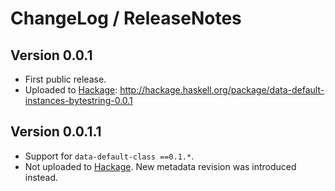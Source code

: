 # ChangeLog / ReleaseNotes


## Version 0.0.1

* First public release.
* Uploaded to [Hackage][]: <http://hackage.haskell.org/package/data-default-instances-bytestring-0.0.1>


## Version 0.0.1.1

* Support for `data-default-class ==0.1.*`.
* Not uploaded to [Hackage][]. New metadata revision was introduced instead.



[Hackage]:
  http://hackage.haskell.org/
  "HackageDB (or just Hackage) is a collection of releases of Haskell packages."
